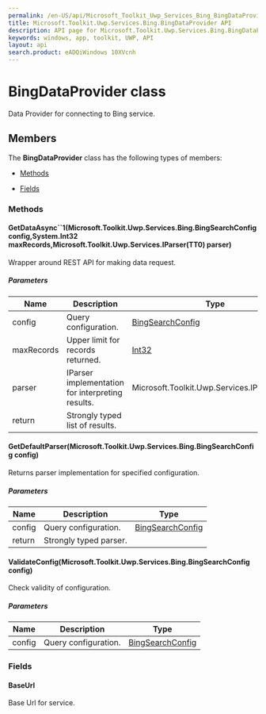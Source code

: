 ```yaml
---
permalink: /en-US/api/Microsoft_Toolkit_Uwp_Services_Bing_BingDataProvider.htm
title: Microsoft.Toolkit.Uwp.Services.Bing.BingDataProvider API 
description: API page for Microsoft.Toolkit.Uwp.Services.Bing.BingDataProvider
keywords: windows, app, toolkit, UWP, API
layout: api
search.product: eADQiWindows 10XVcnh
---
```



# BingDataProvider class

Data Provider for connecting to Bing service.

## Members

The **BingDataProvider** class has the following types of members:

* [Methods](#Methods)

* [Fields](#Fields)

### Methods

#### GetDataAsync``1(Microsoft.Toolkit.Uwp.Services.Bing.BingSearchConfig config,System.Int32 maxRecords,Microsoft.Toolkit.Uwp.Services.IParser(TT0) parser)

Wrapper around REST API for making data request.

##### Parameters



| Name | Description | Type || --- | --- | --- || config | Query configuration. | [BingSearchConfig](Microsoft_Toolkit_Uwp_Services_Bing_BingSearchConfig.htm) || maxRecords | Upper limit for records returned. | [Int32](https://msdn.microsoft.com/library/windows/apps/System.Int32) || parser | IParser implementation for interpreting results. | Microsoft.Toolkit.Uwp.Services.IParser(TT0) || return |Strongly typed list of results. |




#### GetDefaultParser(Microsoft.Toolkit.Uwp.Services.Bing.BingSearchConfig config)

Returns parser implementation for specified configuration.

##### Parameters



| Name | Description | Type || --- | --- | --- || config | Query configuration. | [BingSearchConfig](Microsoft_Toolkit_Uwp_Services_Bing_BingSearchConfig.htm) || return |Strongly typed parser. |




#### ValidateConfig(Microsoft.Toolkit.Uwp.Services.Bing.BingSearchConfig config)

Check validity of configuration.

##### Parameters



| Name | Description | Type || --- | --- | --- || config | Query configuration. | [BingSearchConfig](Microsoft_Toolkit_Uwp_Services_Bing_BingSearchConfig.htm) |




### Fields

#### BaseUrl

Base Url for service.





